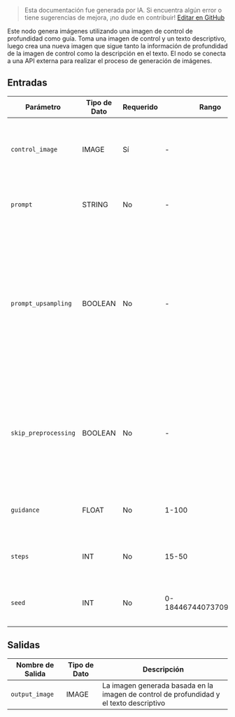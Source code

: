 > Esta documentación fue generada por IA. Si encuentra algún error o tiene sugerencias de mejora, ¡no dude en contribuir! [Editar en GitHub](https://github.com/Comfy-Org/embedded-docs/blob/main/comfyui_embedded_docs/docs/FluxProDepthNode/es.md)

Este nodo genera imágenes utilizando una imagen de control de profundidad como guía. Toma una imagen de control y un texto descriptivo, luego crea una nueva imagen que sigue tanto la información de profundidad de la imagen de control como la descripción en el texto. El nodo se conecta a una API externa para realizar el proceso de generación de imágenes.

## Entradas

| Parámetro | Tipo de Dato | Requerido | Rango | Descripción |
|-----------|-----------|----------|-------|-------------|
| `control_image` | IMAGE | Sí | - | La imagen de control de profundidad utilizada para guiar la generación de la imagen |
| `prompt` | STRING | No | - | Texto descriptivo para la generación de la imagen (valor por defecto: cadena vacía) |
| `prompt_upsampling` | BOOLEAN | No | - | Si se debe realizar un remuestreo del texto descriptivo. Si está activo, modifica automáticamente el texto para una generación más creativa, pero los resultados son no deterministas (la misma semilla no producirá exactamente el mismo resultado). (valor por defecto: False) |
| `skip_preprocessing` | BOOLEAN | No | - | Si se debe omitir el preprocesamiento; establecer en True si control_image ya está procesada para profundidad, False si es una imagen sin procesar. (valor por defecto: False) |
| `guidance` | FLOAT | No | 1-100 | Intensidad de guía para el proceso de generación de imágenes (valor por defecto: 15) |
| `steps` | INT | No | 15-50 | Número de pasos para el proceso de generación de imágenes (valor por defecto: 50) |
| `seed` | INT | No | 0-18446744073709551615 | La semilla aleatoria utilizada para crear el ruido. (valor por defecto: 0) |

## Salidas

| Nombre de Salida | Tipo de Dato | Descripción |
|-------------|-----------|-------------|
| `output_image` | IMAGE | La imagen generada basada en la imagen de control de profundidad y el texto descriptivo |
